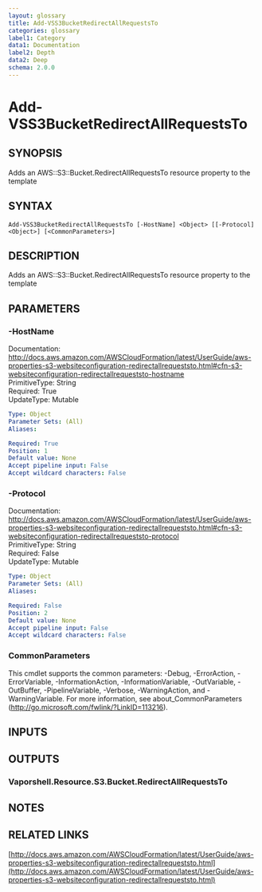 ```yaml
---
layout: glossary
title: Add-VSS3BucketRedirectAllRequestsTo
categories: glossary
label1: Category
data1: Documentation
label2: Depth
data2: Deep
schema: 2.0.0
---
```


# Add-VSS3BucketRedirectAllRequestsTo

## SYNOPSIS
Adds an AWS::S3::Bucket.RedirectAllRequestsTo resource property to the template

## SYNTAX

```
Add-VSS3BucketRedirectAllRequestsTo [-HostName] <Object> [[-Protocol] <Object>] [<CommonParameters>]
```

## DESCRIPTION
Adds an AWS::S3::Bucket.RedirectAllRequestsTo resource property to the template

## PARAMETERS

### -HostName
Documentation: http://docs.aws.amazon.com/AWSCloudFormation/latest/UserGuide/aws-properties-s3-websiteconfiguration-redirectallrequeststo.html#cfn-s3-websiteconfiguration-redirectallrequeststo-hostname    
PrimitiveType: String    
Required: True    
UpdateType: Mutable

```yaml
Type: Object
Parameter Sets: (All)
Aliases:

Required: True
Position: 1
Default value: None
Accept pipeline input: False
Accept wildcard characters: False
```

### -Protocol
Documentation: http://docs.aws.amazon.com/AWSCloudFormation/latest/UserGuide/aws-properties-s3-websiteconfiguration-redirectallrequeststo.html#cfn-s3-websiteconfiguration-redirectallrequeststo-protocol    
PrimitiveType: String    
Required: False    
UpdateType: Mutable

```yaml
Type: Object
Parameter Sets: (All)
Aliases:

Required: False
Position: 2
Default value: None
Accept pipeline input: False
Accept wildcard characters: False
```

### CommonParameters
This cmdlet supports the common parameters: -Debug, -ErrorAction, -ErrorVariable, -InformationAction, -InformationVariable, -OutVariable, -OutBuffer, -PipelineVariable, -Verbose, -WarningAction, and -WarningVariable.
For more information, see about_CommonParameters (http://go.microsoft.com/fwlink/?LinkID=113216).

## INPUTS

## OUTPUTS

### Vaporshell.Resource.S3.Bucket.RedirectAllRequestsTo

## NOTES

## RELATED LINKS

[http://docs.aws.amazon.com/AWSCloudFormation/latest/UserGuide/aws-properties-s3-websiteconfiguration-redirectallrequeststo.html](http://docs.aws.amazon.com/AWSCloudFormation/latest/UserGuide/aws-properties-s3-websiteconfiguration-redirectallrequeststo.html)

